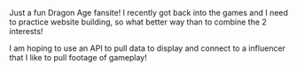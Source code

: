 Just a fun Dragon Age fansite! I recently got back into the games and I need to practice website building, so what better way than to combine the 2 interests!

I am hoping to use an API to pull data to display and connect to a influencer that I like to pull footage of gameplay! 